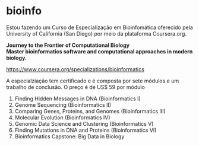 # bioinfo

Estou fazendo um Curso de Especialização em Bioinfomática oferecido pela University of California (San Diego) por meio da plataforma Coursera.org.

<strong>Journey to the Frontier of Computational Biology<br>
Master bioinformatics software and computational approaches in modern biology.</strong>

https://www.coursera.org/specializations/bioinformatics

A especialziação tem certificado e é composta por sete módulos e um trabalho de conclusão. O preço é de US$ 59 por módulo 
<ol>
<li>Finding Hidden Messages in DNA (Bioinformatics I)</li>
<li>Genome Sequencing (Bioinformatics II)</li>
<li>Comparing Genes, Proteins, and Genomes (Bioinformatics III)</li>
<li>Molecular Evolution (Bioinformatics IV)</li>
<li>Genomic Data Science and Clustering (Bioinformatics V)</li>
<li>Finding Mutations in DNA and Proteins (Bioinformatics VI)</li>
<li>Bioinformatics Capstone: Big Data in Biology</li>
</ul>
